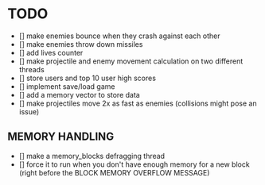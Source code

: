 # TODO

- [] make enemies bounce when they crash against each other
- [] make enemies throw down missiles
- [] add lives counter
- [] make projectile and enemy movement calculation on two different threads
- [] store users and top 10 user high scores
- [] implement save/load game
- [] add a memory vector to store data
- [] make projectiles move 2x as fast as enemies (collisions might pose an issue)

## MEMORY HANDLING

- [] make a memory_blocks defragging thread
- [] force it to run when you don't have enough memory for a new block (right before the BLOCK MEMORY OVERFLOW MESSAGE)
